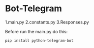 # Bot-Telegram

1.main.py
2.constants.py
3.Responses.py

Before run the main.py do this:
```
pip install python-telegram-bot
```
